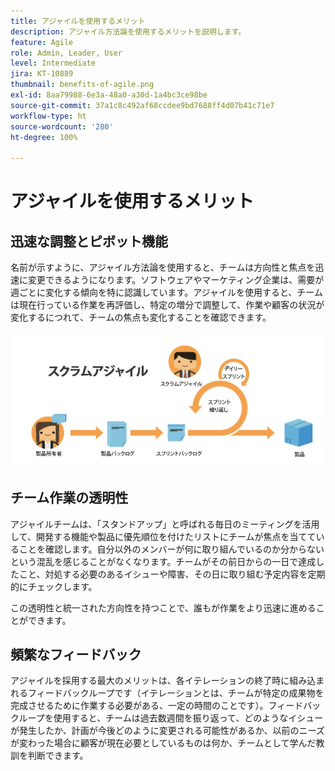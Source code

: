 ```yaml
---
title: アジャイルを使用するメリット
description: アジャイル方法論を使用するメリットを説明します。
feature: Agile
role: Admin, Leader, User
level: Intermediate
jira: KT-10889
thumbnail: benefits-of-agile.png
exl-id: 8aa79988-6e3a-48a0-a30d-1a4bc3ce98be
source-git-commit: 37a1c8c492af68ccdee9bd7688ff4d07b41c71e7
workflow-type: ht
source-wordcount: '280'
ht-degree: 100%

---
```


# アジャイルを使用するメリット

## 迅速な調整とピボット機能

名前が示すように、アジャイル方法論を使用すると、チームは方向性と焦点を迅速に変更できるようになります。ソフトウェアやマーケティング企業は、需要が週ごとに変化する傾向を特に認識しています。アジャイルを使用すると、チームは現在行っている作業を再評価し、特定の増分で調整して、作業や顧客の状況が変化するにつれて、チームの焦点も変化することを確認できます。

![アジャイル作業ストリーム](assets/agile-work-stream.png)

## チーム作業の透明性

アジャイルチームは、「スタンドアップ」と呼ばれる毎日のミーティングを活用して、開発する機能や製品に優先順位を付けたリストにチームが焦点を当てていることを確認します。自分以外のメンバーが何に取り組んでいるのか分からないという混乱を感じることがなくなります。チームがその前日からの一日で達成したこと、対処する必要のあるイシューや障害、その日に取り組む予定内容を定期的にチェックします。



この透明性と統一された方向性を持つことで、誰もが作業をより迅速に進めることができます。



## 頻繁なフィードバック

アジャイルを採用する最大のメリットは、各イテレーションの終了時に組み込まれるフィードバックループです（イテレーションとは、チームが特定の成果物を完成させるために作業する必要がある、一定の時間のことです）。フィードバックループを使用すると、チームは過去数週間を振り返って、どのようなイシューが発生したか、計画が今後どのように変更される可能性があるか、以前のニーズが変わった場合に顧客が現在必要としているものは何か、チームとして学んだ教訓を判断できます。
